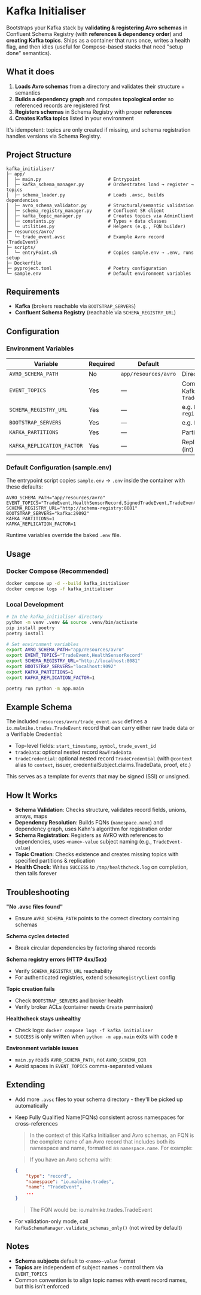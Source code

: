 # Kafka Initialiser

Bootstraps your Kafka stack by **validating & registering Avro schemas** in Confluent Schema Registry (with **references & dependency order**) and **creating Kafka topics**. Ships as a container that runs once, writes a health flag, and then idles (useful for Compose-based stacks that need "setup done" semantics).

## What it does

1. **Loads Avro schemas** from a directory and validates their structure + semantics
2. **Builds a dependency graph** and computes **topological order** so referenced records are registered first
3. **Registers schemas** in Schema Registry with proper **references**
4. **Creates Kafka topics** listed in your environment

It's idempotent: topics are only created if missing, and schema registration handles versions via Schema Registry.

## Project Structure

```
kafka_initialiser/
├─ app/
│  ├─ main.py                         # Entrypoint
│  ├─ kafka_schema_manager.py         # Orchestrates load → register → topics
│  ├─ schema_loader.py                # Loads .avsc, builds dependencies
│  ├─ avro_schema_validator.py        # Structural/semantic validation
│  ├─ schema_registry_manager.py      # Confluent SR client
│  ├─ kafka_topic_manager.py          # Creates topics via AdminClient
│  ├─ constants.py                    # Types + data classes
│  └─ utilities.py                    # Helpers (e.g., FQN builder)
├─ resources/avro/
│  └─ trade_event.avsc                # Example Avro record (TradeEvent)
├─ scripts/
│  └─ entryPoint.sh                   # Copies sample.env → .env, runs setup
├─ Dockerfile
├─ pyproject.toml                     # Poetry configuration
└─ sample.env                         # Default environment variables
```

## Requirements

- **Kafka** (brokers reachable via `BOOTSTRAP_SERVERS`)
- **Confluent Schema Registry** (reachable via `SCHEMA_REGISTRY_URL`)

## Configuration

### Environment Variables

| Variable                   | Required | Default              | Description                                                                          |
| -------------------------- | -------- | -------------------- | ------------------------------------------------------------------------------------ |
| `AVRO_SCHEMA_PATH`         | No       | `app/resources/avro` | Directory containing `.avsc` files                                                   |
| `EVENT_TOPICS`             | Yes      | —                    | Comma-separated list of Kafka topics to create, e.g. `TradeEvent,HealthSensorRecord` |
| `SCHEMA_REGISTRY_URL`      | Yes      | —                    | e.g. `http://schema-registry:8081`                                                   |
| `BOOTSTRAP_SERVERS`        | Yes      | —                    | e.g. `kafka:29092`                                                                   |
| `KAFKA_PARTITIONS`         | Yes      | —                    | Partitions per topic (int)                                                           |
| `KAFKA_REPLICATION_FACTOR` | Yes      | —                    | Replication factor per topic (int)                                                   |

### Default Configuration (sample.env)

The entrypoint script copies `sample.env` → `.env` inside the container with these defaults:

```env
AVRO_SCHEMA_PATH="app/resources/avro"
EVENT_TOPICS="TradeEvent,HealthSensorRecord,SignedTradeEvent,TradeEventRef"
SCHEMA_REGISTRY_URL="http://schema-registry:8081"
BOOTSTRAP_SERVERS="kafka:29092"
KAFKA_PARTITIONS=1
KAFKA_REPLICATION_FACTOR=1
```

Runtime variables override the baked `.env` file.

## Usage

### Docker Compose (Recommended)

```bash
docker compose up -d --build kafka_initialiser
docker compose logs -f kafka_initialiser
```

### Local Development

```bash
# In the kafka_initialiser directory
python -m venv .venv && source .venv/bin/activate
pip install poetry
poetry install

# Set environment variables
export AVRO_SCHEMA_PATH="app/resources/avro"
export EVENT_TOPICS="TradeEvent,HealthSensorRecord"
export SCHEMA_REGISTRY_URL="http://localhost:8081"
export BOOTSTRAP_SERVERS="localhost:9092"
export KAFKA_PARTITIONS=1
export KAFKA_REPLICATION_FACTOR=1

poetry run python -m app.main
```

## Example Schema

The included `resources/avro/trade_event.avsc` defines a `io.malmike.trades.TradeEvent` record that can carry either raw trade data or a Verifiable Credential:

- Top-level fields: `start_timestamp`, `symbol`, `trade_event_id`
- `tradeData`: optional nested record `RawTradeData`
- `tradeCredential`: optional nested record `TradeCredential` (with `@context` alias to `context`, issuer, credentialSubject.claims.TradeData, proof, etc.)

This serves as a template for events that may be signed (SSI) or unsigned.

## How It Works

- **Schema Validation**: Checks structure, validates record fields, unions, arrays, maps
- **Dependency Resolution**: Builds FQNs (`namespace.name`) and dependency graph, uses Kahn's algorithm for registration order
- **Schema Registration**: Registers as AVRO with references to dependencies, uses `<name>-value` subject naming (e.g., `TradeEvent-value`)
- **Topic Creation**: Checks existence and creates missing topics with specified partitions & replication
- **Health Check**: Writes `SUCCESS` to `/tmp/healthcheck.log` on completion, then tails forever

## Troubleshooting

**"No .avsc files found"**
- Ensure `AVRO_SCHEMA_PATH` points to the correct directory containing schemas

**Schema cycles detected**
- Break circular dependencies by factoring shared records

**Schema registry errors (HTTP 4xx/5xx)**
- Verify `SCHEMA_REGISTRY_URL` reachability
- For authenticated registries, extend `SchemaRegistryClient` config

**Topic creation fails**
- Check `BOOTSTRAP_SERVERS` and broker health
- Verify broker ACLs (container needs `Create` permission)

**Healthcheck stays unhealthy**
- Check logs: `docker compose logs -f kafka_initialiser`
- `SUCCESS` is only written when `python -m app.main` exits with code `0`

**Environment variable issues**
- `main.py` reads `AVRO_SCHEMA_PATH`, not `AVRO_SCHEMA_DIR`
- Avoid spaces in `EVENT_TOPICS` comma-separated values

## Extending

- Add more `.avsc` files to your schema directory - they'll be picked up automatically
- Keep Fully Qualified Name(FQNs) consistent across namespaces for cross-references

    > In the context of this Kafka Initialiser and Avro schemas, an FQN is the complete name of an Avro record that includes both its namespace and name, formatted as `namespace.name`.
    > For example:

    > If you have an Avro schema with:
    ```json
    {
        "type": "record",
        "namespace": "io.malmike.trades",
        "name": "TradeEvent",
        ...
    }
    ```

    > The FQN would be: io.malmike.trades.TradeEvent
- For validation-only mode, call `KafkaSchemaManager.validate_schemas_only()` (not wired by default)

## Notes

- **Schema subjects** default to `<name>-value` format
- **Topics** are independent of subject names - control them via `EVENT_TOPICS`
- Common convention is to align topic names with event record names, but this isn't enforced
